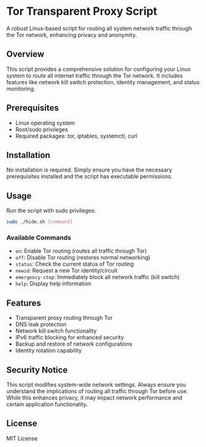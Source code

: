 # Tor Transparent Proxy Script

A robust Linux-based script for routing all system network traffic through the Tor network, enhancing privacy and anonymity.

## Overview

This script provides a comprehensive solution for configuring your Linux system to route all internet traffic through the Tor network. It includes features like network kill switch protection, identity management, and status monitoring.

## Prerequisites

- Linux operating system
- Root/sudo privileges
- Required packages: tor, iptables, systemctl, curl

## Installation

No installation is required. Simply ensure you have the necessary prerequisites installed and the script has executable permissions.

## Usage

Run the script with sudo privileges:

```bash
sudo ./hide.sh [command]
```

### Available Commands

- `on`: Enable Tor routing (routes all traffic through Tor)
- `off`: Disable Tor routing (restores normal networking)
- `status`: Check the current status of Tor routing
- `newid`: Request a new Tor identity/circuit
- `emergency-stop`: Immediately block all network traffic (kill switch)
- `help`: Display help information

## Features

- Transparent proxy routing through Tor
- DNS leak protection
- Network kill switch functionality
- IPv6 traffic blocking for enhanced security
- Backup and restore of network configurations
- Identity rotation capability

## Security Notice

This script modifies system-wide network settings. Always ensure you understand the implications of routing all traffic through Tor before use. While this enhances privacy, it may impact network performance and certain application functionality.

## License

MIT License